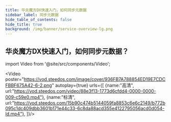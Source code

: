 ```yaml
---
title: 华炎魔方DX快速入门，如何同步元数据
sidebar_label: 同步元数据
hide_table_of_contents: false
hide_title: true
background: /img/banner/service-overview-lg.png
---
```


## 华炎魔方DX快速入门，如何同步元数据？

import Video from '@site/src/components/Video';

<Video 
    poster="https://vod.steedos.com/image/cover/936FB7A788854ED19E7CDCFBBF675A42-6-2.png"
    autoplay={true}
    urls={[
        {name:"高清", url:"https://vod.steedos.com/video/88e3f13-1773d6cfdd4-0000-0000-009-c59e0.mp4"},
        {name:"标清", url:"https://vod.steedos.com/15b90c474b5144059fa8853c6e6c2149/b772b095c1dc409dbb3601b171e44c33-6c8da88acd355e4122795056acd0d054-ld.mp4"},
    ]}/>
